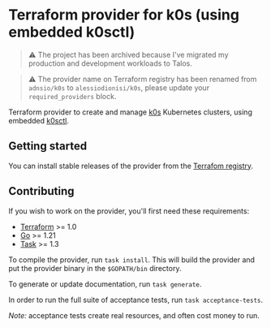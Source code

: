 # Terraform provider for k0s (using embedded k0sctl)

> ⚠️ The project has been archived because I've migrated my production and development workloads to Talos.

> ⚠️ The provider name on Terraform registry has been renamed from `adnsio/k0s` to `alessiodionisi/k0s`, please update your `required_providers` block.

Terraform provider to create and manage [k0s](https://k0sproject.io) Kubernetes clusters, using embedded [k0sctl](https://github.com/k0sproject/k0sctl).

## Getting started

You can install stable releases of the provider from the [Terrafom registry](https://registry.terraform.io/providers/alessiodionisi/k0s/latest).

## Contributing

If you wish to work on the provider, you'll first need these requirements:

- [Terraform](https://www.terraform.io) >= 1.0
- [Go](https://golang.org) >= 1.21
- [Task](https://taskfile.dev) >= 1.3

To compile the provider, run `task install`. This will build the provider and put the provider binary in the `$GOPATH/bin` directory.

To generate or update documentation, run `task generate`.

In order to run the full suite of acceptance tests, run `task acceptance-tests`.

_Note:_ acceptance tests create real resources, and often cost money to run.

